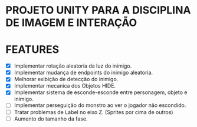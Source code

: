 # PROJETO UNITY PARA A DISCIPLINA DE IMAGEM E INTERAÇÃO

# FEATURES

- [x] Implementar rotação aleatoria da luz do inimigo.
- [x] Implementar mudança de endpoints do inimigo aleatoria.
- [x] Melhorar exibição de detecção do inimigo.
- [x] Implementar mecanica dos Objetos HIDE.
- [x] Implementar sistema de esconde-esconde entre personagem, objeto e inimigo.
- [ ] Implementar perseguição do monstro ao ver o jogador não escondido.
- [ ] Tratar problemas de Label no eixo Z. (Sprites por cima de outros)
- [ ] Aumento do tamanho da fase.